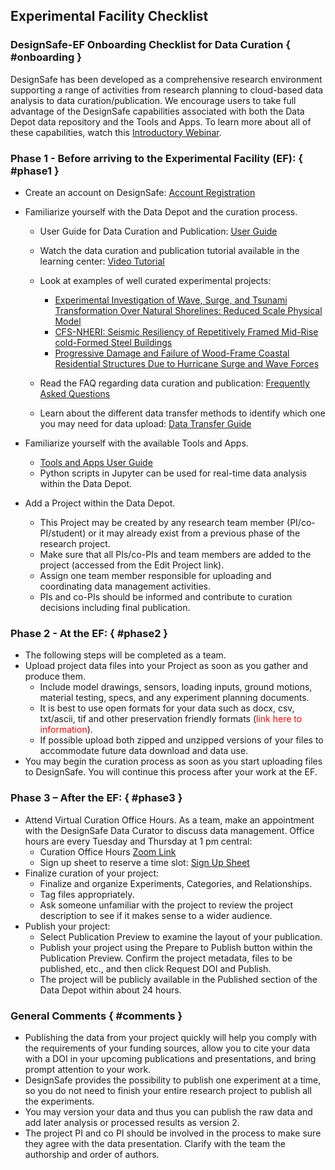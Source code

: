 ## Experimental Facility Checklist

### DesignSafe-EF Onboarding Checklist for Data Curation { #onboarding }

DesignSafe has been developed as a comprehensive research environment supporting a range of activities from research planning to cloud-based data analysis to data curation/publication.  We encourage users to take full advantage of the DesignSafe capabilities associated with both the Data Depot data repository and the Tools and Apps.  To learn more about all of these capabilities, watch this <a href="https://www.youtube.com/watch?v=5Yus9MjtcTM&amp;feature=youtu.be" target="_blank">Introductory Webinar</a>.

### Phase 1 - Before arriving to the Experimental Facility (EF): { #phase1 }

* Create an account on DesignSafe: <a href="https://www.designsafe-ci.org/account/register/">Account Registration</a>
* Familiarize yourself with the Data Depot and the curation process.

	* User Guide for Data Curation and Publication: <a href="../curating/#curation-publication-faq">User Guide</a>
	* Watch the data curation and publication tutorial available in the learning center: <a href="https://www.youtube.com/playlist?list=PL2GxvrdFrBlkwHBgQ47pZO-77ZLrJKYHV" target="_blank">Video Tutorial</a>
	* Look at examples of well curated experimental projects:

		* <a href="https://www.designsafe-ci.org/data/browser/public/designsafe.storage.published/PRJ-3218" target="_blank">Experimental Investigation of Wave, Surge, and Tsunami Transformation Over Natural Shorelines: Reduced Scale Physical Model</a>
		* <a href="https://www.designsafe-ci.org/data/browser/public/designsafe.storage.published/PRJ-2141" target="_blank">CFS-NHERI: Seismic Resiliency of Repetitively Framed Mid-Rise cold-Formed Steel Buildings</a>
		* <a href="https://www.designsafe-ci.org/data/browser/public/designsafe.storage.published/PRJ-3197" target="_blank">Progressive Damage and Failure of Wood-Frame Coastal Residential Structures Due to Hurricane Surge and Wave Forces</a>
	
	
	* Read the FAQ regarding data curation and publication: <a href="/user-guide/curating/faq/">Frequently Asked Questions</a>
	* Learn about the different data transfer methods to identify which one you may need for data upload: <a href="/user-guide/managingdata/datatransfer/">Data Transfer Guide</a>


* Familiarize yourself with the available Tools and Apps.
	* [Tools and Apps User Guide](https://www.designsafe-ci.org/use-designsafe/tools-applications/)
	* Python scripts in Jupyter can be used for real-time data analysis within the Data Depot.
* Add a Project within the Data Depot.
	* This Project may be created by any research team member (PI/co-PI/student) or it may already exist from a previous phase of the research project.
	* Make sure that all PIs/co-PIs and team members are added to the project (accessed from the Edit Project link).
	* Assign one team member responsible for uploading and coordinating data management activities.
	* PIs and co-PIs should be informed and contribute to curation decisions including final publication.


### Phase 2 - At the EF: { #phase2 }

* The following steps will be completed as a team.
* Upload project data files into your Project as soon as you gather and produce them.
	* Include model drawings, sensors, loading inputs, ground motions, material testing, specs, and any experiment planning documents.
	* It is best to use open formats for your data such as docx, csv, txt/ascii, tif and other preservation friendly formats (<font color="red">link here to information</font>).
	* If possible upload both zipped and unzipped versions of your files to accommodate future data download and data use.
* You may begin the curation process as soon as you start uploading files to DesignSafe. You will continue this process after your work at the EF.


### Phase 3 – After the EF: { #phase3 }

* Attend Virtual Curation Office Hours. As a team, make an appointment with the DesignSafe Data Curator to discuss data management. Office hours are every Tuesday and Thursday at 1 pm central:
	* Curation Office Hours <a href="https://designsafe-ci.zoom.us/j/730745593?pwd=U0VyaG1nVHgya3RZaS9hZng1MU82UT09" target="_blank">Zoom Link</a>
	* Sign up sheet to reserve a time slot: <a href="https://signup.com/go/fxHQnhr" target="_blank">Sign Up Sheet</a>
* Finalize curation of your project:
	* Finalize and organize Experiments, Categories, and Relationships.
	* Tag files appropriately.
	* Ask someone unfamiliar with the project to review the project description to see if it makes sense to a wider audience.
* Publish your project:
	* Select Publication Preview to examine the layout of your publication.
	* Publish your project using the Prepare to Publish button within the Publication Preview.  Confirm the project metadata, files to be published, etc., and then click Request DOI and Publish.
	* The project will be publicly available in the Published section of the Data Depot within about 24 hours.

### General Comments { #comments }

* Publishing the data from your project quickly will help you comply with the requirements of your funding sources, allow you to cite your data with a DOI in your upcoming publications and presentations, and bring prompt attention to your work.
* DesignSafe provides the possibility to publish one experiment at a time, so you do not need to finish your entire research project to publish all the experiments.
* You may version your data and thus you can publish the raw data and add later analysis or processed results as version 2.
* The project PI and co PI should be involved in the process to make sure they agree with the data presentation. Clarify with the team the authorship and order of authors.
